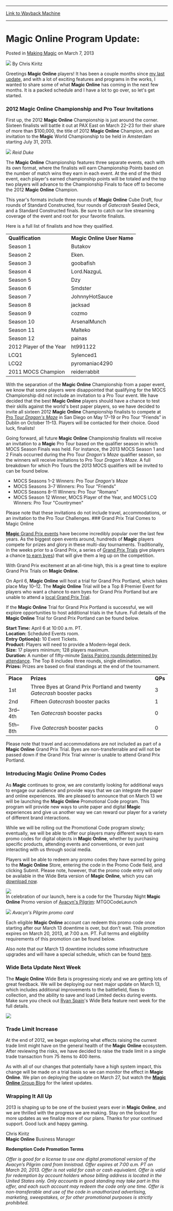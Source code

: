 
---
[Link to Wayback Machine](https://web.archive.org/web/20160708092921/http://magic.wizards.com/en/articles/archive/making-magic/magic-online-program-update-2012-mocs-champs-gp-trials-promo-codes-and)

[_metadata_:author]:- "Chris Kiritz"
[_metadata_:description]:- "Greetings Magic Online players! It has been a couple months since my last update, and with a lot of exciting features and programs in the works, I wanted to share some of what Magic Online has coming in the next few months. It is a packed schedule and I have a lot to go over, so let's get started."
[_metadata_:generator]:- "Drupal 7 (http://drupal.org)"
[_metadata_:node]:- "682251"
[_metadata_:publish_date]:- "2013-03-07"
[_metadata_:source]:- "div-main-content"
[_metadata_:title]:- "Magic Online Program Update: 2012 MOCS Champs, GP Trials, Promo Codes, and More"
[_metadata_:wayback_capture_timestamp]:- "2016-07-08 09:29:21"
[_metadata_:wayback_raw_url]:- "https://web.archive.org/web/20160708092921id_/http://magic.wizards.com/en/articles/archive/making-magic/magic-online-program-update-2012-mocs-champs-gp-trials-promo-codes-and"
[_metadata_:wayback_url]:- "http://magic.wizards.com/en/articles/archive/making-magic/magic-online-program-update-2012-mocs-champs-gp-trials-promo-codes-and"
---


Magic Online Program Update:
============================



 Posted in [Making Magic](/en/articles/columns/making-magic-archive)
 on March 7, 2013 






![](https://media.magic.wizards.com/styles/auth_small/public/images/hero/news_default_wizards_logo_0.jpg)
By Chris Kiritz












Greetings **Magic Online** players! It has been a couple months since [my last update](/en/articles/archive/magic-online-programs-update-mocs-mopr-and-more-2012-12-18), and with a lot of exciting features and programs in the works, I wanted to share some of what **Magic Online** has coming in the next few months. It is a packed schedule and I have a lot to go over, so let's get started. 

### 2012 Magic Online Championship and Pro Tour Invitations

 First up, the 2012 **Magic Online** Championship is just around the corner. Sixteen finalists will battle it out at PAX East on March 22–23 for their share of more than $100,000, the title of 2012 **Magic Online** Champion, and an invitation to the **Magic** World Championship to be held in Amsterdam starting July 31, 2013. 

![](https://media.magic.wizards.com/image_legacy_migration/images/magic/daily/features/feat237c_reidduke.jpg)
*Reid Duke*
  
 The **Magic Online** Championship features three separate events, each with its own format, where the finalists will earn Championship Points based on the number of match wins they earn in each event. At the end of the third event, each player's earned championship points will be totaled and the top two players will advance to the Championship Finals to face off to become the 2012 **Magic Online** Champion. 

 This year's formats include three rounds of **Magic Online** Cube Draft, four rounds of Standard Constructed, four rounds of *Gatecrash* Sealed Deck, and a Standard Constructed finals. Be sure to catch our live streaming coverage of the event and root for your favorite finalists. 

Here is a full list of finalists and how they qualified. 






|  |  |
| --- | --- |
| **Qualification** | **Magic Online User Name** |
| Season 1 | Butakov |
| Season 2 | Eken. |
| Season 3 | goobafish |
| Season 4 | Lord.NazguL |
| Season 5 | Dzy |
| Season 6 | Smdster |
| Season 7 | JohnnyHotSauce |
| Season 8 | jacksad |
| Season 9 | cozmo |
| Season 10 | ArsenalMunch |
| Season 11 | Malteko |
| Season 12 | painas |
| 2012 Player of the Year | ht991122 |
| LCQ1 | Sylenced1 |
| LCQ2 | pyromaniac4290 |
| 2011 MOCS Champion | reiderrabbit |

 With the separation of the **Magic Online** Championship from a paper event, we know that some players were disappointed that qualifying for the MOCS Championship did not include an invitation to a Pro Tour event. We have decided that the best **Magic Online** players should have a chance to test their skills against the world's best paper players, so we have decided to invite all sixteen 2012 **Magic Online** Championship finalists to compete at  [Pro Tour *Dragon's Maze*](/en/node/640136) in San Diego on May 17–19 or Pro Tour “Friends” in Dublin on October 11–13. Players will be contacted for their choice. Good luck, finalists! 

 Going forward, all future **Magic Online** Championship finalists will receive an invitation to a **Magic** Pro Tour based on the qualifier season in which MOCS Season Finals was held. For instance, the 2013 MOCS Season 1 and 2 Finals occurred during the Pro Tour *Dragon's Maze* qualifier season, so the winners will receive invitations to Pro Tour *Dragon's Maze*. A full breakdown for which Pro Tours the 2013 MOCS qualifiers will be invited to can be found below. 




* MOCS Seasons 1–2 Winners: Pro Tour *Dragon's Maze*
* MOCS Seasons 3–7 Winners: Pro Tour "Friends"
* MOCS Seasons 8–11 Winners: Pro Tour "Romans"
* MOCS Season 12 Winner, MOCS Player of the Year, and MOCS LCQ Winners: Pro Tour "Countrymen"

 Please note that these invitations do not include travel, accommodations, or an invitation to the Pro Tour Challenges. ### Grand Prix Trial Comes to Magic Online


[**Magic** Grand Prix events](http://www.wizards.com/Magic/Magazine/Article.aspx?x=grandprix/welcome)  have become incredibly popular over the last few years. As the biggest open events around, hundreds of **Magic** players compete for prizes and glory in these multi-day tournaments. Traditionally, in the weeks prior to a Grand Prix, a series of [Grand Prix Trials](http://www.wizards.com/Magic/TCG/Events.aspx?x=grandprix/trials) give players a chance [to earn byes](http://www.wizards.com/Magic/TCG/Events.aspx?x=grandprix/byes)) that will give them a leg up on the competition. 

 With Grand Prix excitement at an all-time high, this is a great time to explore Grand Prix Trials on **Magic Online**. 

 On April 6, **Magic Online** will host a trial for Grand Prix Portland, which takes place May 10–12. The **Magic Online** Trial will be a Top 8 Premier Event for players who want a chance to earn byes for Grand Prix Portland but are unable to attend a [local Grand Prix Trial](http://locator.wizards.com/). 

 If the **Magic Online** Trial for Grand Prix Portland is successful, we will explore opportunities to host additional trials in the future. Full details of the **Magic Online** Trial for Grand Prix Portland can be found below. 


**Start Time:** April 6 at 10:00 a.m. PT.   
**Location:** Scheduled Events room.   
**Entry Option(s):** 10 Event Tickets.   
**Product:** Players will need to provide a Modern-legal deck.   
**Size:** 17 players minimum; 128 players maximum.   
**Duration:** A number of fifty-minute [Swiss Pairing rounds determined by attendance](http://wizards.custhelp.com/app/answers/detail/a_id/465). The Top 8 includes three rounds, single elimination.   
**Prizes:** Prizes are based on final standings at the end of the tournament. 






|  |  |  |
| --- | --- | --- |
| **Place** | **Prizes** | **QPs** |
| 1st |  Three Byes at Grand Prix Portland and twenty *Gatecrash* booster packs  | 3 |
| 2nd |  Fifteen *Gatecrash* booster packs  | 1 |
| 3rd–4th |  Ten *Gatecrash* booster packs  | 0 |
| 5th–8th |  Five *Gatecrash* booster packs  | 0 |

 Please note that travel and accommodations are not included as part of a **Magic Online** Grand Prix Trial. Byes are non-transferrable and will not be passed down if the Grand Prix Trial winner is unable to attend Grand Prix Portland. 

### Introducing Magic Online Promo Codes

 As **Magic** continues to grow, we are constantly looking for additional ways to engage our audience and provide ways that we can integrate the paper and online experiences. We are pleased to announce that on March 13 we will be launching the **Magic Online** Promotional Code program. This program will provide new ways to unite paper and digital **Magic** experiences and give us another way we can reward our player for a variety of different brand interactions. 

 While we will be rolling out the Promotional Code program slowly; eventually, we will be able to offer our players many different ways to earn promo codes for digital objects in **Magic Online**, whether by purchasing specific products, attending events and conventions, or even just interacting with us through social media. 

 Players will be able to redeem any promo codes they have earned by going to the **Magic Online** Store, entering the code in the Promo Code field, and clicking Submit. Please note, however, that the promo code entry will only be available in the Wide Beta version of **Magic Online**, which you can [download now](http://mtgoclientdepot.onlinegaming.wizards.com/setup.exe). 

[![](https://media.magic.wizards.com/image_legacy_migration/images/magic/daily/features/feat237c_redeemcode_small.jpg)](http://media.wizards.com/images/magic/daily/features/feat237c_redeemcode_large.jpg)  
 In celebration of our launch, here is a code for the Thursday Night **Magic Online** Promo version of [Avacyn's Pilgrim](http://gatherer.wizards.com/Pages/Card/Details.aspx?name=Avacyn%27s+Pilgrim): MTGOCodeLaunch 

![](https://media.magic.wizards.com/image_legacy_migration/images/magic/daily/features/feat237c_avacynspilgrim.jpg)
*Avacyn's Pilgrim promo card*
  
 Each eligible **Magic Online** account can redeem this promo code once starting after our March 13 downtime is over, but don't wait. This promotion expires on March 20, 2013, at 7:00 a.m. PT. Full terms and eligibility requirements of this promotion can be found below. 

 Also note that our March 13 downtime includes some infrastructure upgrades and will have a special schedule, which can be found [here](http://community.wizards.com/magiconline/blog/2013/03/05/announcements-_mar._5,_2013). 

### Wide Beta Update Next Week

 The **Magic Online** Wide Beta is progressing nicely and we are getting lots of great feedback. We will be deploying our next major update on March 13, which includes additional improvements to the battlefield, fixes to collection, and the ability to save and load Limited decks during events. Make sure you check out [Ryan Spain](http://www.wizards.com/Magic/Magazine/Archive.aspx?author=Ryan%20Spain)'s Wide Beta feature next week for the full details. 

[![](https://media.magic.wizards.com/image_legacy_migration/images/magic/daily/features/feat237_gruul_small.jpg)](http://media.wizards.com/images/magic/daily/features/feat237_gruul_large.jpg)  
### Trade Limit Increase

 At the end of 2012, we began exploring what effects raising the current trade limit might have on the general health of the **Magic Online** ecosystem. After reviewing the risks, we have decided to raise the trade limit in a single trade transaction from 75 items to 400 items. 

 As with all of our changes that potentially have a high system impact, this change will be made on a trial basis so we can monitor the effect in **Magic Online**. We plan on deploying the update on March 27, but watch the [**Magic Online** Group Blog](/en/articles/archive/event-coverage/pro-tour-gatecrash-qualifier-season-top-8-standard-decklists-2015-50)  for the latest updates. 

### Wrapping It All Up

 2013 is shaping up to be one of the busiest years ever in **Magic Online**, and we are thrilled with the progress we are making. Stay on the lookout for more updates as we finalize more of our plans. Thanks for your continued support. Good luck and happy gaming. 

 Chris Kiritz   
**Magic Online** Business Manager 



**Redemption Code Promotion Terms**

  
*Offer is good for a license to use one digital promotional version of the Avacyn’s Pilgrim card from Innistrad. Offer expires at 7:00 a.m. PT on March 20, 2013. Offer is not valid for cash or cash equivalent. Offer is valid for redemption by account holders whose billing address is located in the United States only. Only accounts in good standing may take part in this offer, and each such account may redeem the code only one time. Offer is non-transferable and use of the code in unauthorized advertising, marketing, sweepstakes, or for other promotional purposes is strictly prohibited.* 








